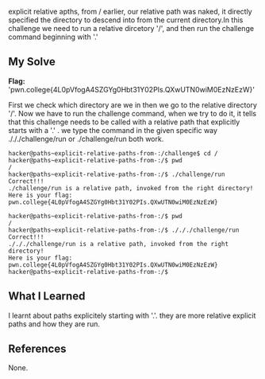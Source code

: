 explicit relative apths, from / 
earlier, our relative path was naked, it directly specified the directory to descend into from the current directory.In this challenge we need to run a relative dircetory '/', and then run the challenge command beginning with '.'  

## My Solve
**Flag:** 'pwn.college{4L0pVfogA4SZGYg0Hbt31Y02PIs.QXwUTN0wiM0EzNzEzW}'

First we check which directory are we in then we go to the relative directory '/'. Now we have to run the challenge command, when we try to do it, it tells that this challenge needs to be  called with a relative path that explicitly starts with a '.' . we type the command in the given specific way ./././challenge/run or  ./challenge/run both work.

```
hacker@paths~explicit-relative-paths-from-:/challenge$ cd /
hacker@paths~explicit-relative-paths-from-:/$ pwd
/
hacker@paths~explicit-relative-paths-from-:/$ ./challenge/run
Correct!!!
./challenge/run is a relative path, invoked from the right directory!
Here is your flag:
pwn.college{4L0pVfogA4SZGYg0Hbt31Y02PIs.QXwUTN0wiM0EzNzEzW}

hacker@paths~explicit-relative-paths-from-:/$ pwd
/
hacker@paths~explicit-relative-paths-from-:/$ ./././challenge/run
Correct!!!
./././challenge/run is a relative path, invoked from the right directory!
Here is your flag:
pwn.college{4L0pVfogA4SZGYg0Hbt31Y02PIs.QXwUTN0wiM0EzNzEzW}
hacker@paths~explicit-relative-paths-from-:/$
```

## What I Learned
I learnt about paths explicitely starting with '.'. they are more relative explicit paths and how they are run.      

## References
None.
